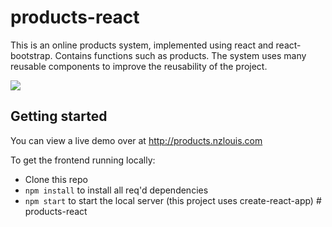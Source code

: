 # products-react

This is an online products system, implemented using react and react-bootstrap. Contains functions such as products. The system uses many reusable components to improve the reusability of the project.

![](src/images/products.gif)

## Getting started

You can view a live demo over at http://products.nzlouis.com

To get the frontend running locally:

- Clone this repo
- `npm install` to install all req'd dependencies
- `npm start` to start the local server (this project uses create-react-app)
#   p r o d u c t s - r e a c t  
 